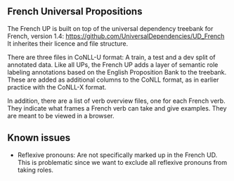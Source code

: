 ## French Universal Propositions

The French UP is built on top of the universal dependency treebank for French, 
version 1.4: https://github.com/UniversalDependencies/UD_French
It inherites their licence and file structure. 

There are three files in CoNLL-U format: A train, a test and a dev split of 
annotated data. Like all UPs, the French UP adds a layer of semantic role 
labeling annotations based on the English Proposition Bank to the treebank. 
These are added as additional columns to the CoNLL format, as in earlier
practice  with the CoNLL-X format. 

In addition, there are a list of verb overview files, one for each French verb. 
They indicate what frames a French verb can take and give examples. They are 
meant to be viewed in a browser. 

## Known issues

- Reflexive pronouns: Are not specifically marked up in the French UD. This is 
problematic since we want to exclude all reflexive pronouns from taking roles.

